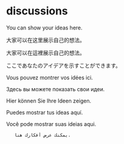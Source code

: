 # discussions

You can show your ideas here.

大家可以在这里展示自己的想法。

大家可以在這裡展示自己的想法。

ここであなたのアイデアを示すことができます。

Vous pouvez montrer vos idées ici.

Здесь вы можете показать свои идеи.

Hier können Sie Ihre Ideen zeigen.

Puedes mostrar tus ideas aquí.

Você pode mostrar suas ideias aqui.

       يمكنك عرض أفكارك هنا.
